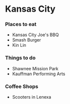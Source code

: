 # Kansas City

### Places to eat
- Kansas City Joe's BBQ
- Smash Burger
- Kin Lin

### Things to do
- Shawnee Mission Park
- Kauffman Performing Arts

### Coffee Shops
- Scooters in Lenexa
